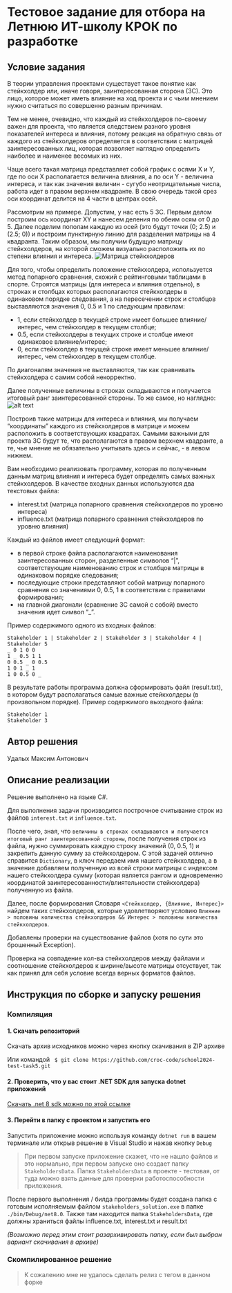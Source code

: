 # Тестовое задание для отбора на Летнюю ИТ-школу КРОК по разработке

## Условие задания
В теории управления проектами существует такое понятие как стейкхолдер или, иначе говоря, заинтересованная сторона (ЗС). Это лицо, которое может иметь влияние на ход проекта и с чьим мнением нужно считаться по совершенно разным причинам.

Тем не менее, очевидно, что каждый из стейкхолдеров по-своему важен для проекта, что является следствием разного уровня показателей интереса и влияния, потому реакция на обратную связь от каждого из стейкхолдеров определяется в соответствии с матрицей заинтересованных лиц, которая позволяет наглядно определить наиболее и наименее весомых из них.

Чаще всего такая матрица представляет собой график с осями X и Y, где по оси X располагается величина влияния, а по оси Y - величина интереса, и так как значения величин - сугубо неотрицательные числа, работа идет в правом верхнем квадранте. В свою очередь такой срез оси координат делится на 4 части в центрах осей.

Рассмотрим на примере. Допустим, у нас есть 5 ЗС. Первым делом построим ось координат XY и нанесем деления по обеим осям от 0 до 5. Далее поделим пополам каждую из осей (это будут точки (0; 2.5) и (2.5; 0)) и построим пунктирную линию для разделения матрицы на 4 квадранта. Таким образом, мы получим будущую матрицу стейкхолдеров, на которой сможем визуально расположить их по степени влияния и интереса.
![Матрица стейкхолдеров](https://github.com/croc-code/school2024-test-task5/blob/master/stakeholders_matrix.png)

Для того, чтобы определить положение стейкхолдера, используется метод попарного сравнения, схожий с рейтинговыми таблицами в спорте. Строятся матрицы (для интереса и влияния отдельно), в строках и столбцах которых располагаются стейкхолдеры в одинаковом порядке следования, а на пересечении строк и столбцов выставляются значения 0, 0.5 и 1 по следующим правилам:
- 1, если стейкхолдер в текущей строке имеет большее влияние/интерес, чем стейкхолдер в текущем столбце;
- 0.5, если стейкхолдеры в текущих строке и столбце имеют одинаковое влияние/интерес;
- 0, если стейкхолдер в текущей строке имеет меньшее влияние/интерес, чем стейкхолдер в текущем столбце.

По диагоналям значения не выставляются, так как сравнивать стейкхолдера с самим собой некорректно.

Далее полученные величины в строках складываются и получается итоговый ранг заинтересованной стороны. То же самое, но наглядно:
![alt text](https://github.com/croc-code/school2024-test-task5/blob/master/pair_compair.png)

Построив такие матрицы для интереса и влияния, мы получаем “координаты” каждого из стейкхолдеров в матрице и можем расположить в соответствующих квадратах.
Самыми важными для проекта ЗС будут те, что располагаются в правом верхнем квадранте, а те, чье мнение не обязательно учитывать здесь и сейчас, - в левом нижнем.

Вам необходимо реализовать программу, которая по полученным данным матриц влияния и интереса будет определять самых важных стейкхолдеров. В качестве входных данных используются два текстовых файла:
- interest.txt (матрица попарного сравнения стейкхолдеров по уровню интереса)
- influence.txt (матрица попарного сравнения стейкхолдеров по уровню влияния)

Каждый из файлов имеет следующий формат:
- в первой строке файла располагаются наименования заинтересованных сторон, разделенные символов “|”, соответствующие наименованию строк и столбцов матрицы в одинаковом порядке следования;
- последующие строки представляют собой матрицу попарного сравнения со значениями 0, 0.5, 1 в соответствии с правилами формирования;
- на главной диагонали (сравнение ЗС самой с собой) вместо значения идет символ “_”.

Пример содержимого одного из входных файлов:
```
Stakeholder 1 | Stakeholder 2 | Stakeholder 3 | Stakeholder 4 | Stakeholder 5
_ 0 1 0 0
1 _ 0.5 1 1
0 0.5 _ 0 0.5
1 0 1 _ 1
1 0 0.5 0 _
```

В результате работы программа должна сформировать файл (result.txt), в котором будут располагаться самые важные стейкхолдеры (в произвольном порядке). Пример содержимого выходного файла:
```
Stakeholder 1
Stakeholder 3
```

## Автор решения
Удалых Максим Антонович

## Описание реализации
Решение выполнено на языке C#.

Для выполнения задачи производится построчное считывание строк из файлов `interest.txt` и `influence.txt`.

После чего, зная, что `величины в строках складываются и получается итоговый ранг заинтересованной стороны`, после получения строк из файла, нужно суммировать каждую строку значений (0, 0.5, 1) и закрепить данную сумму за стейкхолдером. C этой задачей отлично справится `Dictionary`, в ключ передаем имя нашего стейкхолдера, а в значение добавляем полученную из всей строки матрицы c индексом нашего стейкхолдера сумму (которая является рангом и одновременно координатой заинтересованности/влиятельности стейкхолдера) полученную из файла.

Далее, после формирования Словаря `<Стейкхолдер, {Влияние, Интерес}>` найдем таких стейкхолдеров, которые удовлетворяют условию `Влияние > половины количества стейкхолдеров && Интерес > половины количества стейкхолдеров`.


Добавлены проверки на существование файлов (хотя по сути это брошенный Exception).

Проверка на совпадение кол-ва стейкхолдеров между файлами и соотношение стейкхолдеров к ширине/высоте матрицы отсуствует, так как принял для себя условие всегда верных форматов файлов.

## Инструкция по сборке и запуску решения

### Компиляция
#### 1. Скачать репозиторий

Скачать архив исходников можно через кнопку скачивания в ZIP архиве 

Или командой
``` $ git clone https://github.com/croc-code/school2024-test-task5.git```

#### 2. Проверить, что у вас стоит .NET SDK для запуска dotnet приложений
[Скачать .net 8 sdk можно по этой ссылке](https://dotnet.microsoft.com/en-us/download/dotnet/8.0)

#### 3. Перейти в папку с проектом и запустить его

Запустить приложение можно используя команду `dotnet run` в вашем терминале или открыв решение в Visual Studio и нажав кнопку `Debug`

> При первом запуске приложение скажет, что не нашло файлов и это нормально, при первом запуске оно создает папку `StakeholdersData`. Папка `StakeholdersData` в проекте - тестовая, от туда можно взять данные для проверки работоспособности приложения.

После первого выполнения / билда программы будет создана папка с готовым исполняемым файлом `stakeholders_solution.exe` в папке `./bin/Debug/net8.0`.
Также там находится папка `StakeholdersData`, где должны храниться файлы influence.txt, interest.txt и result.txt

*(Возможно перед этим стоит разархивировать папку, если был выбран вариант скачивания в архиве)*

### Скомпилированное решение
> К сожалению мне не удалось сделать релиз с тегом в данном форке